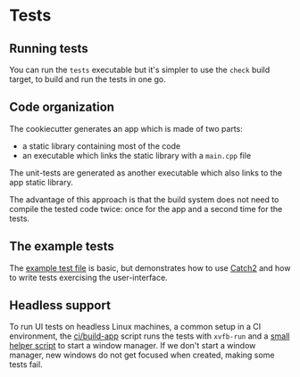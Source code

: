# Tests

## Running tests

You can run the `tests` executable but it's simpler to use the `check` build target, to build and run the tests in one go.

## Code organization

The cookiecutter generates an app which is made of two parts:

- a static library containing most of the code
- an executable which links the static library with a `main.cpp` file

The unit-tests are generated as another executable which also links to the app static library.

The advantage of this approach is that the build system does not need to compile the tested code twice: once for the app and a second time for the tests.

## The example tests

The [example test file][example] is basic, but demonstrates how to use [Catch2][] and how to write tests exercising the user-interface.

[example]: ../{{cookiecutter.project_slug}}/tests/ExampleTest.cpp
[Catch2]: https://github.com/catchorg/Catch2

## Headless support

To run UI tests on headless Linux machines, a common setup in a CI environment, the [ci/build-app][build-app] script runs the tests with `xvfb-run` and a [small helper script][xvfb-helper-script] to start a window manager. If we don't start a window manager, new windows do not get focused when created, making some tests fail.


[xvfb-helper-script]: ../{{cookiecutter.project_slug}}/ci/headless-test-helper
[build-app]: ../{{cookiecutter.project_slug}}/ci/build-app